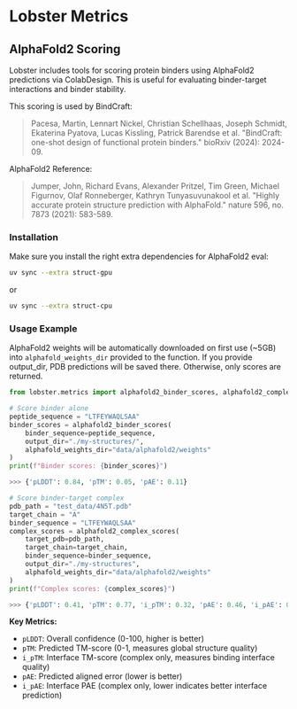 
# Lobster Metrics

## AlphaFold2 Scoring

Lobster includes tools for scoring protein binders using AlphaFold2 predictions via ColabDesign. This is useful for evaluating binder-target interactions and binder stability.

This scoring is used by BindCraft:

> Pacesa, Martin, Lennart Nickel, Christian Schellhaas, Joseph Schmidt, Ekaterina Pyatova, Lucas Kissling, Patrick Barendse et al. "BindCraft: one-shot design of functional protein binders." bioRxiv (2024): 2024-09.

AlphaFold2 Reference:
> Jumper, John, Richard Evans, Alexander Pritzel, Tim Green, Michael Figurnov, Olaf Ronneberger, Kathryn Tunyasuvunakool et al. "Highly accurate protein structure prediction with AlphaFold." nature 596, no. 7873 (2021): 583-589.

### Installation

Make sure you install the right extra dependencies for AlphaFold2 eval:
```bash
uv sync --extra struct-gpu 
```
or
```bash
uv sync --extra struct-cpu
```

### Usage Example

AlphaFold2 weights will be automatically downloaded on first use (~5GB) into `alphafold_weights_dir` provided to the function.
If you provide output_dir, PDB predictions will be saved there. Otherwise, only scores are returned.


```python
from lobster.metrics import alphafold2_binder_scores, alphafold2_complex_scores

# Score binder alone 
peptide_sequence = "LTFEYWAQLSAA"
binder_scores = alphafold2_binder_scores(
    binder_sequence=peptide_sequence,
    output_dir="./my-structures/",
    alphafold_weights_dir="data/alphafold2/weights"
)
print(f"Binder scores: {binder_scores}")

>>> {'pLDDT': 0.84, 'pTM': 0.05, 'pAE': 0.11}

# Score binder-target complex 
pdb_path = "test_data/4N5T.pdb"
target_chain = "A"
binder_sequence = "LTFEYWAQLSAA"
complex_scores = alphafold2_complex_scores(
    target_pdb=pdb_path,
    target_chain=target_chain,
    binder_sequence=binder_sequence,
    output_dir="./my-structures",
    alphafold_weights_dir="data/alphafold2/weights"
)
print(f"Complex scores: {complex_scores}")

>>> {'pLDDT': 0.41, 'pTM': 0.77, 'i_pTM': 0.32, 'pAE': 0.46, 'i_pAE': 0.51}
```

**Key Metrics:**
- `pLDDT`: Overall confidence (0-100, higher is better)
- `pTM`: Predicted TM-score (0-1, measures global structure quality)
- `i_pTM`: Interface TM-score (complex only, measures binding interface quality)
- `pAE`: Predicted aligned error (lower is better)
- `i_pAE`: Interface PAE (complex only, lower indicates better interface prediction)

